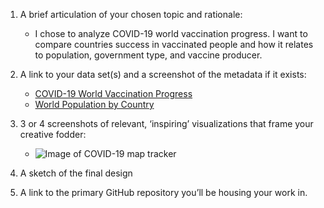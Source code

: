 1. A brief articulation of your chosen topic and rationale:
   - I chose to analyze COVID-19 world vaccination progress. I want to compare countries success in vaccinated people and how it relates to population, government type, and vaccine producer.
2. A link to your data set(s) and a screenshot of the metadata if it exists:
    - [COVID-19 World Vaccination Progress](https://www.kaggle.com/gpreda/covid-world-vaccination-progress)
    - [World Population by Country](https://www.kaggle.com/tanuprabhu/population-by-country-2020)
3. 3 or 4 screenshots of relevant, ‘inspiring’ visualizations that frame your creative fodder:
    - ![Image of COVID-19 map tracker](final_project/COVID_tracker_state.png)
4. A sketch of the final design

5. A link to the primary GitHub repository you’ll be housing your work in.